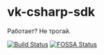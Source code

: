 # vk-csharp-sdk
Работает? Не трогай.

[![Build Status](https://travis-ci.org/Pringar/vk-csharp-sdk.svg?branch=master)](https://travis-ci.org/Pringar/vk-csharp-sdk)
[![FOSSA Status](https://app.fossa.io/api/projects/git%2Bgithub.com%2FPringar%2Fvk-csharp-sdk.svg?type=shield)](https://app.fossa.io/projects/git%2Bgithub.com%2FPringar%2Fvk-csharp-sdk?ref=badge_shield)
